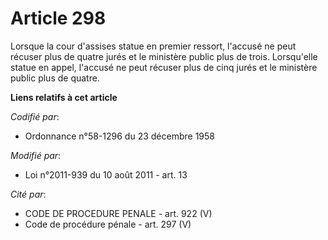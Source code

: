 # Article 298

Lorsque la cour d'assises statue en premier ressort, l'accusé ne peut récuser plus de quatre jurés et le ministère public
plus de trois. Lorsqu'elle statue en appel, l'accusé ne peut récuser plus de cinq jurés et le ministère public plus de
quatre.

**Liens relatifs à cet article**

_Codifié par_:

  - Ordonnance n°58-1296 du 23 décembre 1958

_Modifié par_:

  - Loi n°2011-939 du 10 août 2011 - art. 13

_Cité par_:

  - CODE DE PROCEDURE PENALE - art. 922 (V)
  - Code de procédure pénale - art. 297 (V)
